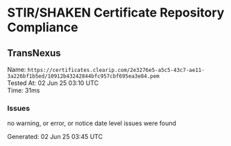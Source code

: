 # STIR/SHAKEN Certificate Repository Compliance

## TransNexus

Name: `https://certificates.clearip.com/2e3276e5-a5c5-43c7-ae11-3a226bf1b5ed/10912b43242844bfc957cbf695ea3e84.pem`\
Tested At: 02 Jun 25 03:10 UTC\
Time: 31ms

### Issues

no warning, or error, or notice date level issues were found

Generated: 02 Jun 25 03:45 UTC